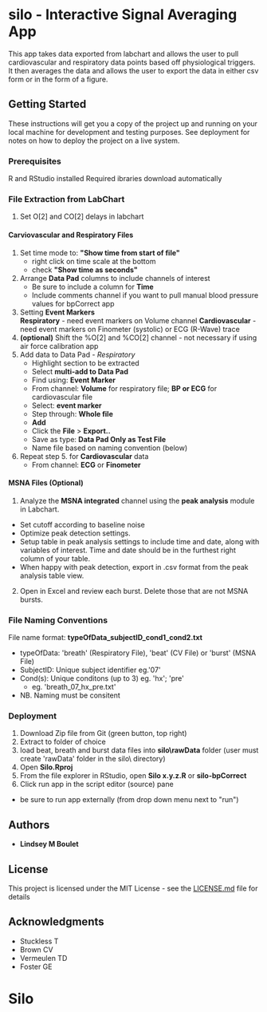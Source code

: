 # silo - Interactive Signal Averaging App

This app takes data exported from labchart and allows the user to pull cardiovascular and respiratory data points based off physiological triggers.  It then averages the data and allows the user to export the data in either csv form or in the form of a figure. 

## Getting Started
 
These instructions will get you a copy of the project up and running on your local machine for development and testing purposes. See deployment for notes on how to deploy the project on a live system.

### Prerequisites

R and RStudio installed
Required ibraries download automatically


### File Extraction from LabChart

1. Set O[2] and CO[2] delays in labchart

#### Carviovascular and Respiratory Files

1. Set time mode to: **"Show time from start of file"**
    - right click on time scale at the bottom
    - check **"Show time as seconds"**
2. Arrange **Data Pad** columns to include channels of interest
    - Be sure to include a column for **Time**
    - Include comments channel if you want to pull manual blood pressure values for bpCorrect app
3. Setting **Event Markers**<br>
    **Respiratory** - need event markers on Volume channel 
    **Cardiovascular** - need event markers on Finometer (systolic) or ECG (R-Wave) trace
4. **(optional)** Shift the %O[2] and %CO[2] channel - not necessary if using air force calibration app    
5. Add data to Data Pad - *Respiratory*
      - Highlight section to be extracted
      - Select **multi-add to Data Pad**
      - Find using: **Event Marker**
      - From channel: **Volume** for respiratory file; **BP or ECG** for cardiovascular file
      - Select: **event marker**
      - Step through: **Whole file**
      - **Add**
      - Click the **File** > **Export..**
      - Save as type: **Data Pad Only as Test File**
      - Name file based on naming convention (below)
6. Repeat step 5. for **Cardiovascular** data 
      - From channel: **ECG** or **Finometer**
      
#### MSNA Files (Optional)

1. Analyze the **MSNA integrated** channel using the **peak analysis** module in Labchart.
  - Set cutoff according to baseline noise
  - Optimize peak detection settings.
  - Setup table in peak analysis settings to include time and date, along with variables of interest. Time and date should be in the furthest right column       of your table.
  - When happy with peak detection, export in .csv format from the peak analysis table view.
2. Open in Excel and review each burst. Delete those that are not MSNA bursts.
          
### File Naming Conventions

  File name format: **typeOfData_subjectID_cond1_cond2.txt** <br>
  - typeOfData: 'breath' (Respiratory File), 'beat' (CV File) or 'burst' (MSNA File) <br>
  - SubjectID: Unique subject identifier eg.'07' <br>
  - Cond(s): Unique conditons (up to 3) eg. 'hx'; 'pre' <br>
      - eg. 'breath_07_hx_pre.txt' <br>
  - NB. Naming must be consitent

### Deployment
1. Download Zip file from Git (green button, top right)
2. Extract to folder of choice
3. load beat, breath and burst data files into **silo\rawData** folder (user must create 'rawData' folder in the silo\ directory) 
3. Open **Silo.Rproj**
4. From the file explorer in RStudio, open **Silo x.y.z.R** or **silo-bpCorrect** 
5. Click run app in the script editor (source) pane
  - be sure to run app externally (from drop down menu next to "run")

## Authors

* **Lindsey M Boulet** 

## License

This project is licensed under the MIT License - see the [LICENSE.md](LICENSE.md) file for details

## Acknowledgments

* Stuckless T
* Brown CV
* Vermeulen TD
* Foster GE

# Silo

